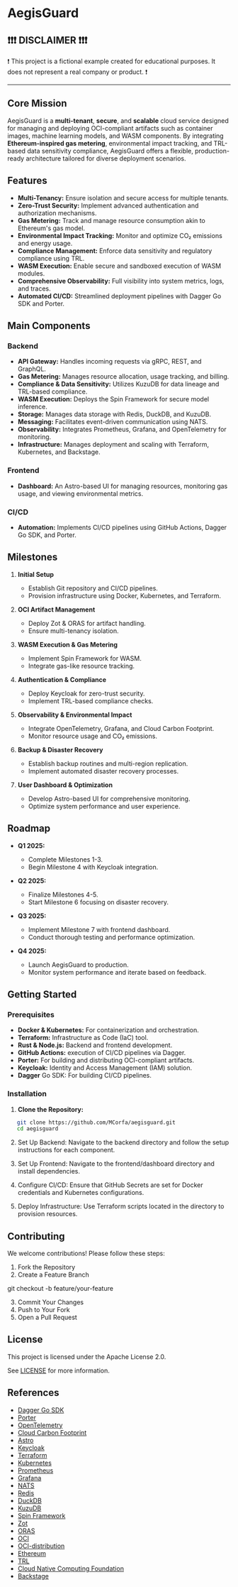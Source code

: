 # AegisGuard

## ❗❗❗ DISCLAIMER ❗❗❗

❗ This project is a fictional example created for educational purposes. It does not represent a real company or product. ❗

---

## Core Mission

AegisGuard is a **multi-tenant**, **secure**, and **scalable** cloud service designed for managing and deploying OCI-compliant artifacts such as container images, machine learning models, and WASM components. By integrating **Ethereum-inspired gas metering**, environmental impact tracking, and TRL-based data sensitivity compliance, AegisGuard offers a flexible, production-ready architecture tailored for diverse deployment scenarios.

## Features

- **Multi-Tenancy:** Ensure isolation and secure access for multiple tenants.
- **Zero-Trust Security:** Implement advanced authentication and authorization mechanisms.
- **Gas Metering:** Track and manage resource consumption akin to Ethereum\'s gas model.
- **Environmental Impact Tracking:** Monitor and optimize CO₂ emissions and energy usage.
- **Compliance Management:** Enforce data sensitivity and regulatory compliance using TRL.
- **WASM Execution:** Enable secure and sandboxed execution of WASM modules.
- **Comprehensive Observability:** Full visibility into system metrics, logs, and traces.
- **Automated CI/CD:** Streamlined deployment pipelines with Dagger Go SDK and Porter.

## Main Components

### Backend

- **API Gateway:** Handles incoming requests via gRPC, REST, and GraphQL.
- **Gas Metering:** Manages resource allocation, usage tracking, and billing.
- **Compliance & Data Sensitivity:** Utilizes KuzuDB for data lineage and TRL-based compliance.
- **WASM Execution:** Deploys the Spin Framework for secure model inference.
- **Storage:** Manages data storage with Redis, DuckDB, and KuzuDB.
- **Messaging:** Facilitates event-driven communication using NATS.
- **Observability:** Integrates Prometheus, Grafana, and OpenTelemetry for monitoring.
- **Infrastructure:** Manages deployment and scaling with Terraform, Kubernetes, and Backstage.

### Frontend

- **Dashboard:** An Astro-based UI for managing resources, monitoring gas usage, and viewing environmental metrics.

### CI/CD

- **Automation:** Implements CI/CD pipelines using GitHub Actions, Dagger Go SDK, and Porter.

## Milestones

1. **Initial Setup**
   - Establish Git repository and CI/CD pipelines.
   - Provision infrastructure using Docker, Kubernetes, and Terraform.

2. **OCI Artifact Management**
   - Deploy Zot & ORAS for artifact handling.
   - Ensure multi-tenancy isolation.

3. **WASM Execution & Gas Metering**
   - Implement Spin Framework for WASM.
   - Integrate gas-like resource tracking.

4. **Authentication & Compliance**
   - Deploy Keycloak for zero-trust security.
   - Implement TRL-based compliance checks.

5. **Observability & Environmental Impact**
   - Integrate OpenTelemetry, Grafana, and Cloud Carbon Footprint.
   - Monitor resource usage and CO₂ emissions.

6. **Backup & Disaster Recovery**
   - Establish backup routines and multi-region replication.
   - Implement automated disaster recovery processes.

7. **User Dashboard & Optimization**
   - Develop Astro-based UI for comprehensive monitoring.
   - Optimize system performance and user experience.

## Roadmap

- **Q1 2025:**
  - Complete Milestones 1-3.
  - Begin Milestone 4 with Keycloak integration.

- **Q2 2025:**
  - Finalize Milestones 4-5.
  - Start Milestone 6 focusing on disaster recovery.

- **Q3 2025:**
  - Implement Milestone 7 with frontend dashboard.
  - Conduct thorough testing and performance optimization.

- **Q4 2025:**
  - Launch AegisGuard to production.
  - Monitor system performance and iterate based on feedback.

## Getting Started

### Prerequisites

- **Docker & Kubernetes:** For containerization and orchestration.
- **Terraform:** Infrastructure as Code (IaC) tool.
- **Rust & Node.js:** Backend and frontend development.
- **GitHub Actions:** execution of CI/CD pipelines via Dagger.
- **Porter:** For building and distributing OCI-compliant artifacts.
- **Keycloak:** Identity and Access Management (IAM) solution.
- **Dagger** Go SDK: For building CI/CD pipelines.

### Installation

1. **Clone the Repository:**

```bash
   git clone https://github.com/MCorfa/aegisguard.git
   cd aegisguard
```

2. Set Up Backend:
Navigate to the backend directory and follow the setup instructions for each component.

3. Set Up Frontend:
Navigate to the frontend/dashboard directory and install dependencies.

4. Configure CI/CD:
Ensure that GitHub Secrets are set for Docker credentials and Kubernetes configurations.

5. Deploy Infrastructure:
Use Terraform scripts located in the  directory to provision resources.

## Contributing

We welcome contributions! Please follow these steps:

 1. Fork the Repository
 2. Create a Feature Branch

git checkout -b feature/your-feature

 3. Commit Your Changes
 4. Push to Your Fork
 5. Open a Pull Request

## License

This project is licensed under the Apache License 2.0.

See [LICENSE](LICENSE) for more information.

## References

- [Dagger Go SDK](https://dagger.dev)
- [Porter](https://porter.sh)
- [OpenTelemetry](https://opentelemetry.io)
- [Cloud Carbon Footprint](https://cloudcarbonfootprint.org)
- [Astro](https://astro.build)
- [Keycloak](https://www.keycloak.org)
- [Terraform](https://www.terraform.io)
- [Kubernetes](https://kubernetes.io)
- [Prometheus](https://prometheus.io)
- [Grafana](https://grafana.com)
- [NATS](https://nats.io)
- [Redis](https://redis.io)
- [DuckDB](https://duckdb.org)
- [KuzuDB](https://kuzudb.org)
- [Spin Framework](https://github.com/fermyon/spin)
- [Zot](https://zotregistry.dev/v2.1.0/)
- [ORAS](https://oras.land)
- [OCI](https://opencontainers.org)
- [OCI-distribution](https://github.com/opencontainers/distribution-spec)
- [Ethereum](https://ethereum.org)
- [TRL](https://en.wikipedia.org/wiki/Technology_readiness_level)
- [Cloud Native Computing Foundation](https://www.cncf.io)
- [Backstage](https://backstage.io)

